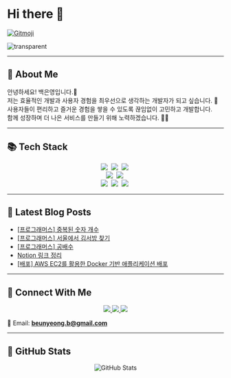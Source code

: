 # Hi there 👋  

<a href="https://gitmoji.dev">
  <img src="https://img.shields.io/badge/gitmoji-%20🥰%20😍-FFDD67.svg?style=flat-square" alt="Gitmoji"/>
</a>

![transparent](https://capsule-render.vercel.app/api?type=transparent&fontColor=F5C0CA&text=Eunyeong's%20GitHub%20&height=150&fontSize=60&desc=Welcome!&descAlignY=75&descAlign=60)

---

## 📌 About Me  

안녕하세요! 백은영입니다.👋  
저는 효율적인 개발과 사용자 경험을 최우선으로 생각하는 개발자가 되고 싶습니다. 🚀  
사용자들이 편리하고 즐거운 경험을 쌓을 수 있도록 끊임없이 고민하고 개발합니다.  
함께 성장하며 더 나은 서비스를 만들기 위해 노력하겠습니다. 🐢🐰

---

## 📚 Tech Stack  

<p align="center">
  <img src="https://img.shields.io/badge/java-007396?style=flat-square&logo=java&logoColor=white"/>&nbsp
  <img src="https://img.shields.io/badge/spring-6DB33F?style=flat-square&logo=spring&logoColor=white"/>&nbsp
  <img src="https://img.shields.io/badge/SpringBoot-6DB33F?style=flat-square&logo=SpringBoot&logoColor=white"/>&nbsp
  <br>
  <img src="https://img.shields.io/badge/mysql-4479A1?style=flat-square&logo=mysql&logoColor=white"/>&nbsp
  <img src="https://img.shields.io/badge/redis-DC382D?style=flat-square&logo=redis&logoColor=white"/>&nbsp
  <br>
  <img src="https://img.shields.io/badge/github-181717?style=flat-square&logo=github&logoColor=white"/>&nbsp
  <img src="https://img.shields.io/badge/git-F05032?style=flat-square&logo=git&logoColor=white"/>&nbsp
  <img src="https://img.shields.io/badge/aws-232F3E?style=flat-square&logo=amazonaws&logoColor=white"/>&nbsp
</p>

---

## 📝 Latest Blog Posts  

<!-- BLOG-POST-LIST:START -->
- [[프로그래머스] 중복된 숫자 개수](https://beunyeong.tistory.com/228)
- [[프로그래머스] 서울에서 김서방 찾기](https://beunyeong.tistory.com/227)
- [[프로그래머스] 공배수](https://beunyeong.tistory.com/226)
- [Notion 링크 정리](https://beunyeong.tistory.com/notice/225)
- [[배포] AWS EC2를 활용한 Docker 기반 애플리케이션 배포](https://beunyeong.tistory.com/223)
<!-- BLOG-POST-LIST:END -->

---

## 🔗 Connect With Me  

<p align="center">
  <a href="https://beunyeong.tistory.com/" target="_blank">
    <img src="https://img.shields.io/badge/Tistory-535D6C?style=flat-square&logo=Tistory&logoColor=white"/>
  </a>
  <a href="작성중..." target="_blank">
    <img src="https://img.shields.io/badge/Notion-000000?style=flat-square&logo=Notion&logoColor=white"/>
  </a>
  <a href="beunyeong.b@gmail.com" target="_blank">
    <img src="https://img.shields.io/badge/Gmail-d14836?style=flat-square&logo=Gmail&logoColor=white"/>
  </a>
</p>

📧 Email: **beunyeong.b@gmail.com**  

---

## 🎨 GitHub Stats  

<p align="center">
  <img src="https://github-readme-stats.vercel.app/api?username=beunyeong&show_icons=true&theme=radical" alt="GitHub Stats"/>
</p>
